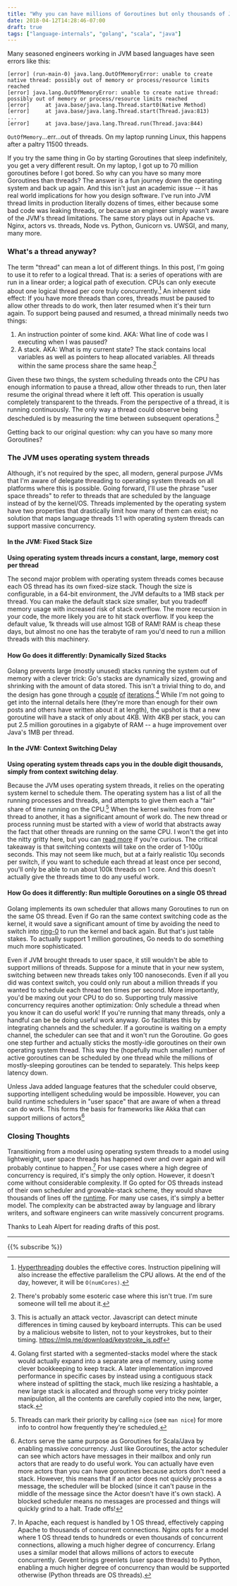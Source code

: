 ```yaml
---
title: "Why you can have millions of Goroutines but only thousands of Java Threads"
date: 2018-04-12T14:28:46-07:00
draft: true
tags: ["language-internals", "golang", "scala", "java"]
---
```

Many seasoned engineers working in JVM based languages have seen errors like this:
```
[error] (run-main-0) java.lang.OutOfMemoryError: unable to create native thread: possibly out of memory or process/resource limits reached
[error] java.lang.OutOfMemoryError: unable to create native thread: possibly out of memory or process/resource limits reached
[error] 	at java.base/java.lang.Thread.start0(Native Method)
[error] 	at java.base/java.lang.Thread.start(Thread.java:813)
...
[error] 	at java.base/java.lang.Thread.run(Thread.java:844)
```
`OutOfMemory`...err...out of threads. On my laptop running Linux, this happens after a paltry 11500 threads. 

If you try the same thing in Go by starting Goroutines that sleep indefinitely, you get a very different result. On my laptop, I got up to 70 million goroutines before I got bored. So why can you have so many more Goroutines than threads? The answer is a fun journey down the operating system and back up again. And this isn't just an academic issue -- it has real world implications for how you design software. I've run into JVM thread limits in production literally dozens of times, either because some bad code was leaking threads, or because an engineer simply wasn't aware of the JVM's thread limitations. The same story plays out in Apache vs. Nginx, actors vs. threads, Node vs. Python, Gunicorn vs. UWSGI, and many, many more.

### What's a thread anyway?
The term "thread" can mean a lot of different things. In this post, I'm going to use it to refer to a logical thread. That is: a series of operations with are run in a linear order; a logical path of execution. CPUs can only execute about one logical thread per core truly concurrently.[^1] An inherent side effect: If you have more threads than cores, threads must be paused to allow other threads to do work, then later resumed when it's their turn again. To support being paused and resumed, a thread minimally needs two things:

1. An instruction pointer of some kind. AKA: What line of code was I executing when I was paused?
2. A stack. AKA: What is my current state? The stack contains local variables as well as pointers to heap allocated variables. All threads within the same process share the same heap.[^4]

Given these two things, the system scheduling threads onto the CPU has enough information to pause a thread, allow other threads to run, then later resume the original thread where it left off. This operation is usually completely transparent to the threads. From the perspective of a thread, it is running continuously. The only way a thread could observe being descheduled is by measuring the time between subsequent operations.[^5]

Getting back to our original question: why can you have so many more Goroutines?

### The JVM uses operating system threads
Although, it's not required by the spec, all modern, general purpose JVMs that I'm aware of delegate threading to operating system threads on all platforms where this is possible. Going forward, I'll use the phrase "user space threads" to refer to threads that are scheduled by the language instead of by the kernel/OS. Threads implemented by the operating system have two properties that drastically limit how many of them can exist; no solution that maps language threads 1:1 with operating system threads can support massive concurrency. 

#### In the JVM: Fixed Stack Size

**Using operating system threads incurs a constant, large, memory cost per thread**

The second major problem with operating system threads comes because each OS thread has its own fixed-size stack. Though the size is configurable, in a 64-bit environment, the JVM defaults to a 1MB stack per thread. You can make the default stack size smaller, but you tradeoff memory usage with increased risk of stack overflow. The more recursion in your code, the more likely you are to hit stack overflow. If you keep the default value, 1k threads will use almost 1GB of RAM! RAM is cheap these days, but almost no one has the terabyte of ram you'd need to run a million threads with this machinery.

#### How Go does it differently: Dynamically Sized Stacks
Golang prevents large (mostly unused) stacks running the system out of memory with a clever trick: Go's stacks are dynamically sized, growing and shrinking with the amount of data stored. This isn't a trivial thing to do, and the design has gone through a [couple](https://blog.cloudflare.com/how-stacks-are-handled-in-go/) [of](https://groups.google.com/forum/#!topic/golang-dev/i7vORoJ3XIw) [iterations](https://docs.google.com/document/d/1wAaf1rYoM4S4gtnPh0zOlGzWtrZFQ5suE8qr2sD8uWQ/pub).[^2] While I'm not going to get into the internal details here (they're more than enough for their own posts and others have written about it at length), the upshot is that a new goroutine will have a stack of only about 4KB. With 4KB per stack, you can put 2.5 million goroutines in a gigabyte of RAM -- a huge improvement over Java's 1MB per thread.

#### In the JVM: Context Switching Delay

**Using operating system threads caps you in the double digit thousands, simply from context switching delay**.

Because the JVM uses operating system threads, it relies on the operating system kernel to schedule them. The operating system has a list of all the running processes and threads, and attempts to give them each a "fair" share of time running on the CPU.[^nice] When the kernel switches from one thread to another, it has a significant amount of work do. The new thread or process running must be started with a view of world that abstracts away the fact that other threads are running on the same CPU. I won't the get into the nitty gritty here, but you can [read more](https://en.wikipedia.org/wiki/Context_switch) if you're curious. The critical takeaway is that switching contexts will take on the order of 1-100µ seconds. This may not seem like much, but at a fairly realistic 10µ seconds per switch, if you want to schedule each thread at least once per second, you'll only be able to run about 100k threads on 1 core. And this doesn't actually give the threads time to do any useful work.

#### How Go does it differently: Run multiple Goroutines on a single OS thread
Golang implements its own scheduler that allows many Goroutines to run on the same OS thread. Even if Go ran the same context switching code as the kernel, it would save a significant amount of time by avoiding the need to switch into [ring-0](https://en.wikipedia.org/wiki/Protection_ring) to run the kernel and back again. But that's just table stakes. To actually support 1 million goroutines, Go needs to do something much more sophisticated.

Even if JVM brought threads to user space, it still wouldn't be able to support millions of threads. Suppose for a minute that in your new system, switching between new threads takes only 100 nanoseconds. Even if all you did was context switch, you could only run about a million threads if you wanted to schedule each thread ten times per second. More importantly, you'd be maxing out your CPU to do so. Supporting truly massive concurrency requires another optimization: Only schedule a thread when you know it can do useful work! If you're running that many threads, only a handful can be be doing useful work anyway. Go facilitates this by integrating channels and the scheduler. If a goroutine is waiting on a empty channel, the scheduler can see that and it won't run the Goroutine. Go goes one step further and actually sticks the mostly-idle goroutines on their own operating system thread. This way the (hopefully much smaller) number of active goroutines can be scheduled by one thread while the millions of mostly-sleeping goroutines can be tended to separately. This helps keep latency down.

Unless Java added language features that the scheduler could observe, supporting intelligent scheduling would be impossible. However, you can build runtime schedulers in "user space" that are aware of when a thread can do work. This forms the basis for frameworks like Akka that can support millions of actors[^3] 

### Closing Thoughts
Transitioning from a model using operating system threads to a model using lightweight, user space threads has happened over and over again and will probably continue to happen.[^switch] For use cases where a high degree of concurrency is required, it's simply the only option. However, it doesn't come without considerable complexity. If Go opted for OS threads instead of their own scheduler and growable-stack scheme, they would shave thousands of lines off the [runtime](https://github.com/golang/go/blob/d9b006a7057d4666cb4fa9c421f2360ef3994b0f/src/runtime/proc.go). For many use cases, it's simply a better model. The complexity can be abstracted away by language and library writers, and software engineers can write massively concurrent programs. 


Thanks to Leah Alpert for reading drafts of this post.

***
{{% subscribe %}}

[^1]: [Hyperthreading](https://en.wikipedia.org/wiki/Hyper-threading) doubles the effective cores. Instruction pipelining will also increase the effective parallelism the CPU allows. At the end of the day, however, it will be `O(numCores)`.

[^2]: Golang first started with a segmented-stacks model where the stack would actually expand into a separate area of memory, using some clever bookkeeping to keep track. A later implementation improved performance in specific cases by instead using a contiguous stack where instead of splitting the stack, much like resizing a hashtable, a new large stack is allocated and through some very tricky pointer manipulation, all the contents are carefully copied into the new, larger, stack.

[^3]: Actors serve the same purpose as Goroutines for Scala/Java by enabling massive concurrency. Just like Goroutines, the actor scheduler can see which actors have messages in their mailbox and only run actors that are ready to do useful work. You can actually have even more actors than you can have goroutines because actors don't need a stack. However, this means that if an actor does not quickly process a message, the scheduler will be blocked (since it can't pause in the middle of the message since the Actor doesn't have it's own stack). A blocked scheduler means no messages are processed and things will quickly grind to a halt. Trade offs!

[^4]: There's probably some esoteric case where this isn't true. I'm sure someone will tell me about it.

[^5]: This is actually an attack vector. Javascript can detect minute differences in timing caused by keyboard interrupts. This can be used by a malicious website to listen, not to your keystrokes, but to their timing. https://mlq.me/download/keystroke_js.pdf

[^nice]: Threads can mark their priority by calling `nice` (see `man nice`) for more info to control how frequently they're scheduled.

[^switch]: In Apache, each request is handled by 1 OS thread, effectively capping Apache to thousands of concurrent connections. Nginx opts for a model where 1 OS thread tends to hundreds or even thousands of concurrent connections, allowing a much higher degree of concurrency. Erlang uses a similar model that allows millions of actors to execute concurrently. Gevent brings greenlets (user space threads) to Python, enabling a much higher degree of concurrency than would be supported otherwise (Python threads are OS threads).

